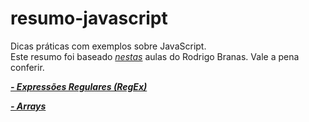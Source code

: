 # resumo-javascript
Dicas práticas com exemplos sobre JavaScript.  
Este resumo foi baseado *[nestas](https://www.youtube.com/playlist?list=PLQCmSnNFVYnT1-oeDOSBnt164802rkegc)* aulas do Rodrigo Branas. Vale a pena conferir.

***[- Expressões Regulares (RegEx)](https://github.com/davidalves1/resumo-javascript/blob/master/expressoes-regulares.md)***  

***[- Arrays](https://github.com/davidalves1/resumo-javascript/blob/master/arrays.md)***
